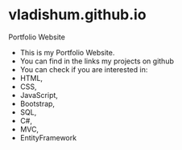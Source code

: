 # vladishum.github.io
Portfolio Website
- This is my Portfolio Website.
- You can find in the links my projects on github
- You can check if you are interested in:
- HTML,
- CSS,
- JavaScript,
- Bootstrap,
- SQL,
- C#,
- MVC,
- EntityFramework
